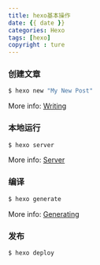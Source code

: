 ```yaml
---
title: hexo基本操作
date: {{ date }}
categories: Hexo
tags: [hexo]
copyright : ture
---
```


### 创建文章

``` bash
$ hexo new "My New Post"
```

More info: [Writing](https://hexo.io/docs/writing.html)

### 本地运行

``` bash
$ hexo server
```

More info: [Server](https://hexo.io/docs/server.html)

### 编译

``` bash
$ hexo generate
```

More info: [Generating](https://hexo.io/docs/generating.html)

### 发布

``` bash
$ hexo deploy
```

